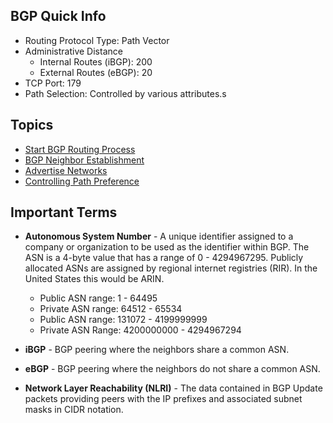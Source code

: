 ## BGP Quick Info

* Routing Protocol Type:  Path Vector
* Administrative Distance
    * Internal Routes (iBGP): 200
    * External Routes (eBGP): 20
* TCP Port: 179
* Path Selection: Controlled by various attributes.s

## Topics

* [Start BGP Routing Process](start-bgp.md)
* [BGP Neighbor Establishment](bgp-neighbor-establishment.md)
* [Advertise Networks](bgp-network-advertisement.md)
* [Controlling Path Preference](bgp-path-preference.md)

## Important Terms

* **Autonomous System Number** - A unique identifier assigned to a company or organization to be used as the identifier within BGP. The ASN is a 4-byte value that has a range of 0 - 4294967295. Publicly allocated ASNs are assigned by regional internet registries (RIR). In the United States this would be ARIN.

    * Public ASN range: 1 - 64495
    * Private ASN range: 64512 - 65534
    * Public ASN range: 131072 - 4199999999 
    * Private ASN Range: 4200000000 - 4294967294

* **iBGP** - BGP peering where the neighbors share a common ASN.

* **eBGP** - BGP peering where the neighbors do not share a common ASN.

* **Network Layer Reachability (NLRI)** - The data contained in BGP Update packets providing peers with the IP prefixes and associated subnet masks in CIDR notation.